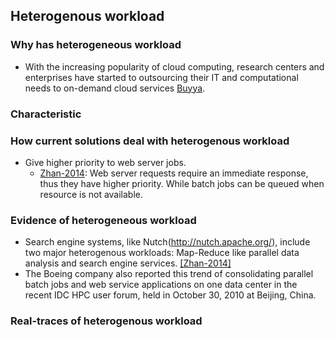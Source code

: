 ## Heterogenous workload

### Why has heterogeneous workload
- With the increasing popularity of cloud computing, research centers and enterprises have started to outsourcing their IT and computational needs to on-demand cloud services [Buyya](http://www.sciencedirect.com/science/article/pii/S0167739X08001957). 


### Characteristic

### How current solutions deal with heterogenous workload
- Give higher priority to web server jobs. 
  - [Zhan-2014](http://ieeexplore.ieee.org/xpl/articleDetails.jsp?arnumber=6205737): Web server requests require an immediate response, thus they have higher priority. While batch jobs can be queued when resource is not available.

### Evidence of heterogeneous workload
- Search engine systems, like Nutch(http://nutch.apache.org/), include two major heterogenous workloads: Map-Reduce like parallel data analysis and search engine services. [[Zhan-2014]](http://ieeexplore.ieee.org/xpl/articleDetails.jsp?arnumber=6205737)
- The Boeing company also reported this trend of consolidating parallel batch jobs and web service applications on one data center in the recent IDC HPC user forum, held in October 30, 2010 at Beijing, China.

### Real-traces of heterogenous workload
